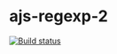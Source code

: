 # ajs-regexp-2
[![Build status](https://ci.appveyor.com/api/projects/status/4abnya6syukdilur?svg=true)](https://ci.appveyor.com/project/kassiopea-coder/ajs-regexp-2)
